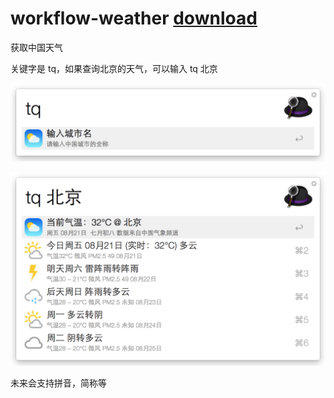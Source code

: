 # workflow-weather  [download](https://github.com/amlun/workflow-weather/raw/master/China-Weather.alfredworkflow "Download")
获取中国天气

关键字是 tq，如果查询北京的天气，可以输入 tq 北京

![keyword](https://github.com/amlun/workflow-weather/raw/master/screen/keyword.png)

![use](https://github.com/amlun/workflow-weather/raw/master/screen/use.png)

未来会支持拼音，简称等